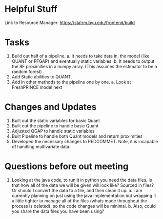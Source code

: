 # Helpful Stuff

Link to Resource Manager:
https://statrm.byu.edu/frontend/build

# Tasks
1. Build out half of a pipeline. 
    a. It needs to take data in, the model (like QUANT or PFGAP) and eventually static variables.
    b. It needs to output the RF proximities in a numpy array. (This assumes the estimator to be a random forest) 
2. Add Static abilities to QUANT. 
3. Add in other methods to the pipeline one by one. 
    a. Look at FreshPRINCE model next


# Changes and Updates
1. Built out the static variables for basic Quant
2. Built out the pipeline to handle basic Quant
3. Adjusted QGAP to handle static variables
4. Built Pipeline to handle both Quant models and return proximities
5. Developed the necessary changes to REDCOMMET. Note, it is incapable of handling multivariate data. 

# Questions before out meeting
1. Looking at the java code, to run it in python you need the data files. Is that how all of the data we will be given will look like? Sourced in files? Or should I convert the data to a file, and then clean it up. 
    a. I am currently planning on just using the java implementation but wrapping it a little tighter to manage all of the files (whats made throughout the process is deleted), so the code changes will be minimal. 
    b. Also, could you share the data files you have been using?